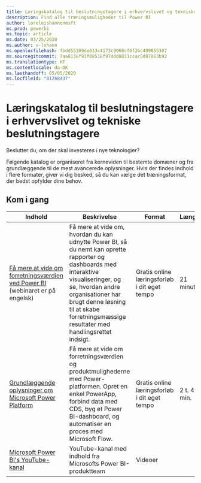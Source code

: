 ```yaml
---
title: Læringskatalog til beslutningstagere i erhvervslivet og tekniske beslutningstagere
description: Find alle træningsmuligheder til Power BI
author: loreleishannonmsft
ms.prod: powerbi
ms.topic: article
ms.date: 03/25/2020
ms.author: v-lshann
ms.openlocfilehash: fbdd55309de033c4173c9068cf0f2bc499855307
ms.sourcegitcommit: 7aa0136f93f88516f97ddd8031ccac5d07863b92
ms.translationtype: HT
ms.contentlocale: da-DK
ms.lasthandoff: 05/05/2020
ms.locfileid: "81268437"
---
```

# <a name="business-and-technical-decision-makers-learning-catalog"></a>Læringskatalog til beslutningstagere i erhvervslivet og tekniske beslutningstagere

Beslutter du, om der skal investeres i nye teknologier? 

Følgende katalog er organiseret fra kerneviden til bestemte domæner og fra grundlæggende til de mest avancerede oplysninger. Hvis der findes indhold i flere formater, giver vi dig besked, så du kan vælge det træningsformat, der bedst opfylder dine behov. 

## <a name="get-started"></a>Kom i gang<a name="get-started"></a>
| Indhold  | Beskrivelse  | Format  | Længde     |
|---------------------------------------------------------------------------------------------------------------|------------------------------------------------------------------------------------------------------------------------------------------------------------------------------------------------------------------------|---------------------------------------|------------|
| [Få mere at vide om forretningsværdien ved Power BI](https://docs.microsoft.com/learn/modules/introduction-power-bi/) (webinaret er på engelsk) | Få mere at vide om, hvordan du kan udnytte Power BI, så du nemt kan oprette rapporter og dashboards med interaktive visualiseringer, og se, hvordan andre organisationer har brugt denne løsning til at skabe forretningsmæssige resultater med handlingsrettet indsigt. | Gratis online læringsforløb i dit eget tempo | 21 minutter |
| [Grundlæggende oplysninger om Microsoft Power Platform](https://docs.microsoft.com/learn/paths/power-plat-fundamentals/)      | Få mere at vide om forretningsværdien og produktmulighederne med Power-platformen. Opret en enkel PowerApp, forbind data med CDS, byg et Power BI-dashboard, og automatiser en proces med Microsoft Flow.                          | Gratis online læringsforløb i dit eget tempo | 2 t. 42 min.  |
| [Microsoft Power BI's YouTube-kanal](https://www.youtube.com/user/mspowerbi/videos)  | YouTube-kanal med indhold fra Microsofts Power BI-produktteam  | Videoer   |            |
